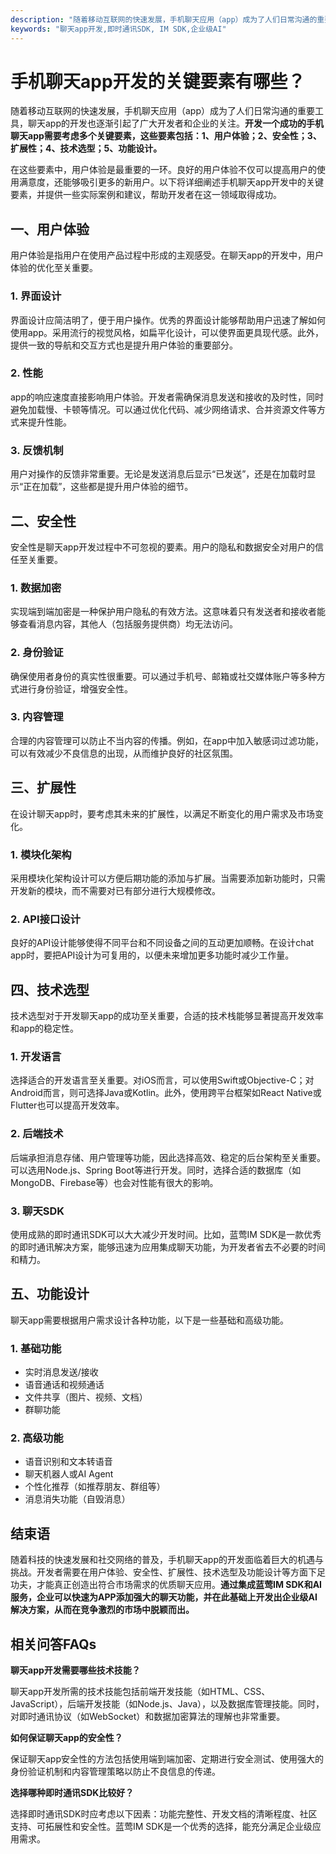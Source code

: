 ```yaml
---
description: "随着移动互联网的快速发展，手机聊天应用（app）成为了人们日常沟通的重要工具，聊天app的开发也逐渐引起了广大开发者和企业的关注。**开发一个成功的手机聊天app需要考虑多个关键要素，这些要素包括：1、用户体验；2、安全性；3、扩展性；4、技术选型；5、功能设计。**"
keywords: "聊天app开发,即时通讯SDK, IM SDK,企业级AI"
---
```

# 手机聊天app开发的关键要素有哪些？

随着移动互联网的快速发展，手机聊天应用（app）成为了人们日常沟通的重要工具，聊天app的开发也逐渐引起了广大开发者和企业的关注。**开发一个成功的手机聊天app需要考虑多个关键要素，这些要素包括：1、用户体验；2、安全性；3、扩展性；4、技术选型；5、功能设计。**

在这些要素中，用户体验是最重要的一环。良好的用户体验不仅可以提高用户的使用满意度，还能够吸引更多的新用户。以下将详细阐述手机聊天app开发中的关键要素，并提供一些实际案例和建议，帮助开发者在这一领域取得成功。

## **一、用户体验**

用户体验是指用户在使用产品过程中形成的主观感受。在聊天app的开发中，用户体验的优化至关重要。

### **1. 界面设计**

界面设计应简洁明了，便于用户操作。优秀的界面设计能够帮助用户迅速了解如何使用app。采用流行的视觉风格，如扁平化设计，可以使界面更具现代感。此外，提供一致的导航和交互方式也是提升用户体验的重要部分。

### **2. 性能**

app的响应速度直接影响用户体验。开发者需确保消息发送和接收的及时性，同时避免加载慢、卡顿等情况。可以通过优化代码、减少网络请求、合并资源文件等方式来提升性能。

### **3. 反馈机制**

用户对操作的反馈非常重要。无论是发送消息后显示“已发送”，还是在加载时显示“正在加载”，这些都是提升用户体验的细节。

## **二、安全性**

安全性是聊天app开发过程中不可忽视的要素。用户的隐私和数据安全对用户的信任至关重要。

### **1. 数据加密**

实现端到端加密是一种保护用户隐私的有效方法。这意味着只有发送者和接收者能够查看消息内容，其他人（包括服务提供商）均无法访问。

### **2. 身份验证**

确保使用者身份的真实性很重要。可以通过手机号、邮箱或社交媒体账户等多种方式进行身份验证，增强安全性。

### **3. 内容管理**

合理的内容管理可以防止不当内容的传播。例如，在app中加入敏感词过滤功能，可以有效减少不良信息的出现，从而维护良好的社区氛围。

## **三、扩展性**

在设计聊天app时，要考虑其未来的扩展性，以满足不断变化的用户需求及市场变化。

### **1. 模块化架构**

采用模块化架构设计可以方便后期功能的添加与扩展。当需要添加新功能时，只需开发新的模块，而不需要对已有部分进行大规模修改。

### **2. API接口设计**

良好的API设计能够使得不同平台和不同设备之间的互动更加顺畅。在设计chat app时，要把API设计为可复用的，以便未来增加更多功能时减少工作量。

## **四、技术选型**

技术选型对于开发聊天app的成功至关重要，合适的技术栈能够显著提高开发效率和app的稳定性。

### **1. 开发语言**

选择适合的开发语言至关重要。对iOS而言，可以使用Swift或Objective-C；对Android而言，则可选择Java或Kotlin。此外，使用跨平台框架如React Native或Flutter也可以提高开发效率。

### **2. 后端技术**

后端承担消息存储、用户管理等功能，因此选择高效、稳定的后台架构至关重要。可以选用Node.js、Spring Boot等进行开发。同时，选择合适的数据库（如MongoDB、Firebase等）也会对性能有很大的影响。

### **3. 聊天SDK**

使用成熟的即时通讯SDK可以大大减少开发时间。比如，蓝莺IM SDK是一款优秀的即时通讯解决方案，能够迅速为应用集成聊天功能，为开发者省去不必要的时间和精力。

## **五、功能设计**

聊天app需要根据用户需求设计各种功能，以下是一些基础和高级功能。

### **1. 基础功能**

- 实时消息发送/接收
- 语音通话和视频通话
- 文件共享（图片、视频、文档）
- 群聊功能

### **2. 高级功能**

- 语音识别和文本转语音
- 聊天机器人或AI Agent
- 个性化推荐（如推荐朋友、群组等）
- 消息消失功能（自毁消息）

## **结束语**

随着科技的快速发展和社交网络的普及，手机聊天app的开发面临着巨大的机遇与挑战。开发者需要在用户体验、安全性、扩展性、技术选型及功能设计等方面下足功夫，才能真正创造出符合市场需求的优质聊天应用。**通过集成蓝莺IM SDK和AI服务，企业可以快速为APP添加强大的聊天功能，并在此基础上开发出企业级AI解决方案，从而在竞争激烈的市场中脱颖而出。**

## 相关问答FAQs

**聊天app开发需要哪些技术技能？**

聊天app开发所需的技术技能包括前端开发技能（如HTML、CSS、JavaScript），后端开发技能（如Node.js、Java），以及数据库管理技能。同时，对即时通讯协议（如WebSocket）和数据加密算法的理解也非常重要。

**如何保证聊天app的安全性？**

保证聊天app安全性的方法包括使用端到端加密、定期进行安全测试、使用强大的身份验证机制和内容管理策略以防止不良信息的传递。

**选择哪种即时通讯SDK比较好？**

选择即时通讯SDK时应考虑以下因素：功能完整性、开发文档的清晰程度、社区支持、可拓展性和安全性。蓝莺IM SDK是一个优秀的选择，能充分满足企业级应用需求。
